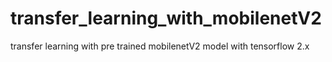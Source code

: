 # transfer_learning_with_mobilenetV2
transfer learning with pre trained mobilenetV2 model with tensorflow 2.x
  
